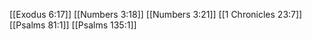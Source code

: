 [[Exodus 6:17]]
[[Numbers 3:18]]
[[Numbers 3:21]]
[[1 Chronicles 23:7]]
[[Psalms 81:1]]
[[Psalms 135:1]]
